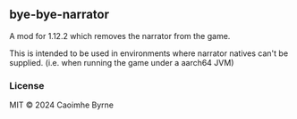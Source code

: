 ## bye-bye-narrator

A mod for 1.12.2 which removes the narrator from the game.

This is intended to be used in environments where narrator natives can't be supplied. (i.e. when running the game under
a aarch64 JVM)

### License

MIT © 2024 Caoimhe Byrne
